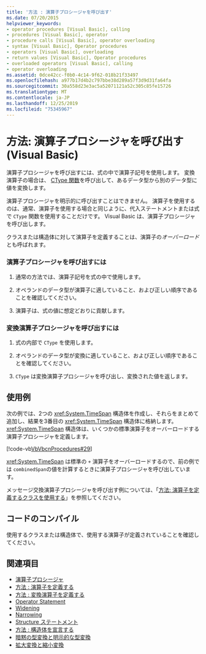 ```yaml
---
title: '方法 : 演算子プロシージャを呼び出す'
ms.date: 07/20/2015
helpviewer_keywords:
- operator procedures [Visual Basic], calling
- procedures [Visual Basic], operator
- procedure calls [Visual Basic], operator overloading
- syntax [Visual Basic], Operator procedures
- operators [Visual Basic], overloading
- return values [Visual Basic], Operator procedures
- overloaded operators [Visual Basic], calling
- operator overloading
ms.assetid: 0dce42cc-f0b0-4c14-9f62-018b21f33497
ms.openlocfilehash: a977b17d4b2c797bbe38d289a57f3d9d31fa64fa
ms.sourcegitcommit: 30a558d23e3ac5a52071121a52c305c85fe15726
ms.translationtype: MT
ms.contentlocale: ja-JP
ms.lasthandoff: 12/25/2019
ms.locfileid: "75345967"
---
```

# <a name="how-to-call-an-operator-procedure-visual-basic"></a>方法: 演算子プロシージャを呼び出す (Visual Basic)
演算子プロシージャを呼び出すには、式の中で演算子記号を使用します。 変換演算子の場合は、 [CType 関数](../../../../visual-basic/language-reference/functions/ctype-function.md)を呼び出して、あるデータ型から別のデータ型に値を変換します。  
  
 演算子プロシージャを明示的に呼び出すことはできません。 演算子を使用するのは、通常、演算子を使用する場合と同じように、代入ステートメントまたは式で `CType` 関数を使用することだけです。 Visual Basic は、演算子プロシージャを呼び出します。  
  
 クラスまたは構造体に対して演算子を定義することは、演算子の*オーバーロード*とも呼ばれます。  
  
### <a name="to-call-an-operator-procedure"></a>演算子プロシージャを呼び出すには  
  
1. 通常の方法では、演算子記号を式の中で使用します。  
  
2. オペランドのデータ型が演算子に適していること、および正しい順序であることを確認してください。  
  
3. 演算子は、式の値に想定どおりに貢献します。  
  
### <a name="to-call-a-conversion-operator-procedure"></a>変換演算子プロシージャを呼び出すには  
  
1. 式の内部で `CType` を使用します。  
  
2. オペランドのデータ型が変換に適していること、および正しい順序であることを確認してください。  
  
3. `CType` は変換演算子プロシージャを呼び出し、変換された値を返します。  
  
## <a name="example"></a>使用例  
 次の例では、2つの <xref:System.TimeSpan> 構造体を作成し、それらをまとめて追加し、結果を3番目の <xref:System.TimeSpan> 構造体に格納します。 <xref:System.TimeSpan> 構造体は、いくつかの標準演算子をオーバーロードする演算子プロシージャを定義します。  
  
 [!code-vb[VbVbcnProcedures#29](~/samples/snippets/visualbasic/VS_Snippets_VBCSharp/VbVbcnProcedures/VB/Class1.vb#29)]  
  
 <xref:System.TimeSpan> は標準の `+` 演算子をオーバーロードするので、前の例では `combinedSpan`の値を計算するときに演算子プロシージャを呼び出しています。  
  
 メッセージ交換演算子プロシージャを呼び出す例については、「[方法: 演算子を定義するクラスを使用する](./how-to-use-a-class-that-defines-operators.md)」を参照してください。  
  
## <a name="compile-the-code"></a>コードのコンパイル  
 使用するクラスまたは構造体で、使用する演算子が定義されていることを確認してください。  
  
## <a name="see-also"></a>関連項目

- [演算子プロシージャ](./operator-procedures.md)
- [方法 : 演算子を定義する](./how-to-define-an-operator.md)
- [方法 : 変換演算子を定義する](./how-to-define-a-conversion-operator.md)
- [Operator Statement](../../../../visual-basic/language-reference/statements/operator-statement.md)
- [Widening](../../../../visual-basic/language-reference/modifiers/widening.md)
- [Narrowing](../../../../visual-basic/language-reference/modifiers/narrowing.md)
- [Structure ステートメント](../../../../visual-basic/language-reference/statements/structure-statement.md)
- [方法 : 構造体を宣言する](../../../../visual-basic/programming-guide/language-features/data-types/how-to-declare-a-structure.md)
- [暗黙の型変換と明示的な型変換](../../../../visual-basic/programming-guide/language-features/data-types/implicit-and-explicit-conversions.md)
- [拡大変換と縮小変換](../../../../visual-basic/programming-guide/language-features/data-types/widening-and-narrowing-conversions.md)
